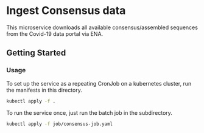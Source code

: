 # Ingest Consensus data

This microservice downloads all available consensus/assembled sequences from the Covid-19 data portal via ENA.

## Getting Started

### Usage

To set up the service as a repeating CronJob on a kubernetes cluster, run the manifests in this directory.

``` sh
kubectl apply -f .
```

To run the service once, just run the batch job in the subdirectory.

``` sh
kubectl apply -f job/consensus-job.yaml
```


